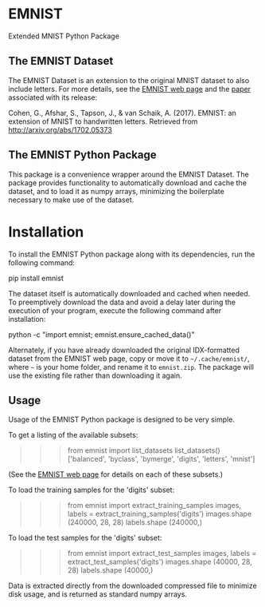 # EMNIST
Extended MNIST Python Package

## The EMNIST Dataset

The EMNIST Dataset is an extension to the original MNIST dataset to also include letters. For more details, see
the [EMNIST web page](https://www.nist.gov/itl/iad/image-group/emnist-dataset) and the 
[paper](http://arxiv.org/abs/1702.05373) associated with its release:

  Cohen, G., Afshar, S., Tapson, J., & van Schaik, A. (2017).
  EMNIST: an extension of MNIST to handwritten letters.
  Retrieved from http://arxiv.org/abs/1702.05373

## The EMNIST Python Package

This package is a convenience wrapper around the EMNIST Dataset. The package provides functionality to 
automatically download and cache the dataset, and to load it as numpy arrays, minimizing the boilerplate 
necessary to make use of the dataset.

# Installation

To install the EMNIST Python package along with its dependencies, run the following command:

  pip install emnist

The dataset itself is automatically downloaded and cached when needed. To preemptively download the data
and avoid a delay later during the execution of your program, execute the following command after
installation:

  python -c "import emnist; emnist.ensure_cached_data()"

Alternately, if you have already downloaded the original IDX-formatted dataset from the EMNIST web page,
copy or move it to `~/.cache/emnist/`, where `~` is your home folder, and rename it to `emnist.zip`. The
package will use the existing file rather than downloading it again.

## Usage

Usage of the EMNIST Python package is designed to be very simple. 

To get a listing of the available subsets:

  >>> from emnist import list_datasets
  >>> list_datasets()
  \['balanced', 'byclass', 'bymerge', 'digits', 'letters', 'mnist'\]
  
(See the [EMNIST web page](https://www.nist.gov/itl/iad/image-group/emnist-dataset) for details on each of 
these subsets.)

To load the training samples for the 'digits' subset:

  >>> from emnist import extract_training_samples
  >>> images, labels = extract_training_samples('digits')
  >>> images.shape
  (240000, 28, 28)
  >>> labels.shape
  (240000,)
  >>>

To load the test samples for the 'digits' subset:

  >>> from emnist import extract_test_samples
  >>> images, labels = extract_test_samples('digits')
  >>> images.shape
  (40000, 28, 28)
  >>> labels.shape
  (40000,)
  >>>

Data is extracted directly from the downloaded compressed file to minimize disk usage, and is returned 
as standard numpy arrays.
